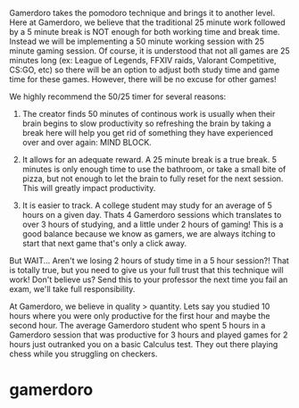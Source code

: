 Gamerdoro takes the pomodoro technique and brings it to another level. Here at Gamerdoro, we believe that the traditional 25 minute work followed by a 5 minute break is NOT enough for both working time and break time. Instead we will be implementing a 50 minute working session with 25 minute gaming session. Of course, it is understood that not all games are 25 minutes long (ex: League of Legends, FFXIV raids, Valorant Competitive, CS:GO, etc) so there will be an option to adjust both study time and game time for these games. However, there will be no excuse for other games! 

We highly recommend the 50/25 timer for several reasons: 

1. The creator finds 50 minutes of continous work is usually when their brain begins to slow productivity so refreshing the brain by taking a break here will help you get rid of something they have experienced over and over again: MIND BLOCK.

2. It allows for an adequate reward. A 25 minute break is a true break. 5 minutes is only enough time to use the bathroom, or take a small bite of pizza, but not enough to let the brain to fully reset for the next session. This will greatly impact productivity.

3. It is easier to track. A college student may study for an average of 5 hours on a given day. Thats 4 Gamerdoro sessions which translates to over 3 hours of studying, and a little under 2 hours of gaming! This is a good balance because we know as gamers, we are always itching to start that next game that's only a click away.

But WAIT... Aren't we losing 2 hours of study time in a 5 hour session?! That is totally true, but you need to give us your full trust that this technique will work! Don't believe us? Send this to your professor the next time you fail an exam, we'll take full responsibility.

At Gamerdoro, we believe in quality > quantity. Lets say you studied 10 hours where you were only productive for the first hour and maybe the second hour. The average Gamerdoro student who spent 5 hours in a Gamerdoro session that was productive for 3 hours and played games for 2 hours just outranked you on a basic Calculus test. They out there playing chess while you struggling on checkers.





# gamerdoro